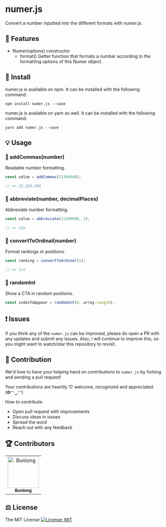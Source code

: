 # numer.js

Convert a number inputted into the different formats with numer.js.

## 🎁 Features

* Numer(options) constructor
  * format() Getter function that formats a number according to the formatting options of this Numer object.

## 🔧 Install

numer.js is available on npm. It can be installed with the following command:

```
npm install numer.js --save
```

numer.js is available on yarn as well. It can be installed with the following command:

```
yarn add numer.js --save
```

## 💡 Usage

### 🎀 addCommas(number)

Readable number formatting.

```js
const value = addCommas(22200000);

// => 22,200,000
```

### 🎀 abbreviate(number, decimalPlaces)

Abbreviate number formatting.

```js
const value = abbreviate(22200000, 2);

// => 22m
```

### 🎀 convertToOrdinal(number)

Format rankings or positions.

```js
const ranking = convertToOrdinal(1);

// => 1st
```

### 🎀 randomInt

Show a CTA in random positions.

```js
const indexToAppear = randomInt(0, array.length);
```

## ❗ Issues

If you think any of the `numer.js` can be improved, please do open a PR with any updates and submit any issues. Also, I will continue to improve this, so you might want to watch/star this repository to revisit.

## 💪 Contribution

We'd love to have your helping hand on contributions to `numer.js` by forking and sending a pull request!

Your contributions are heartily ♡ welcome, recognized and appreciated. (✿◠‿◠)

How to contribute:

- Open pull request with improvements
- Discuss ideas in issues
- Spread the word
- Reach out with any feedback

## 🏆 Contributors

<table>
  <tr>
    <td align="center">
      <a href="https://github.com/Bunlong">
        <img src="https://avatars0.githubusercontent.com/u/1308397?s=400&u=945dc6b97571e2b98b659d34b1c81ae2514046bf&v=4" width="100" alt="Bunlong" />
        <br />
        <sub>
          <b>Bunlong</b>
        </sub>
      </a>
    </td>
  </tr>
</table>

## ⚖️ License

The MIT License [![License: MIT](https://img.shields.io/badge/License-MIT-yellow.svg)](https://opensource.org/licenses/MIT)
